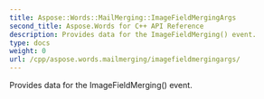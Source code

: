```yaml
---
title: Aspose::Words::MailMerging::ImageFieldMergingArgs
second_title: Aspose.Words for C++ API Reference
description: Provides data for the ImageFieldMerging() event. 
type: docs
weight: 0
url: /cpp/aspose.words.mailmerging/imagefieldmergingargs/
---
```


Provides data for the ImageFieldMerging() event. 

